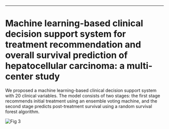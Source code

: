 -----
# Machine learning-based clinical decision support system for treatment recommendation and overall survival prediction of hepatocellular carcinoma: a multi-center study


We proposed a machine learning-based clinical decision support system with 20 clinical variables. The model consists of two stages: the first stage recommends initial treatment using an ensemble voting machine, and the second stage predicts post-treatment survival using a random survival forest algorithm.

![Fig 3](https://github.com/mi2rl/hcc_cdss/assets/62242917/fbe1f449-558a-45c2-9ae6-c73de090d33b)
